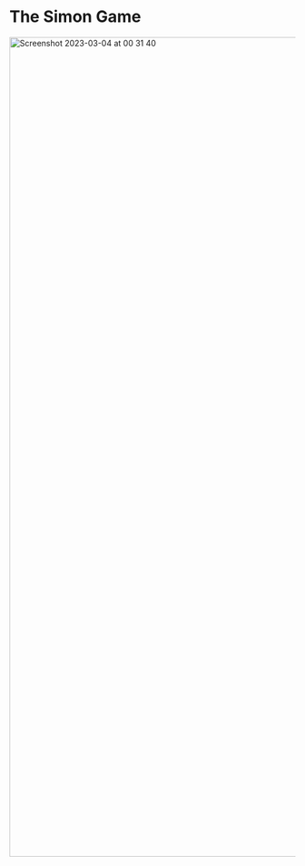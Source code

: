 # The Simon Game

<img width="1440" alt="Screenshot 2023-03-04 at 00 31 40" src="https://user-images.githubusercontent.com/125429515/222775330-ce20f571-d93c-4c25-8e2b-76e759cc2b66.png">
